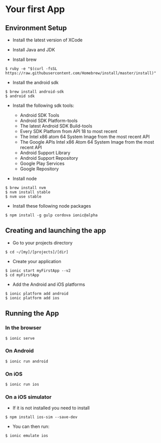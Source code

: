 # Your first App

## Environment Setup

* Install the latest version of XCode

* Install Java and JDK

* Install brew
```
$ ruby -e "$(curl -fsSL https://raw.githubusercontent.com/Homebrew/install/master/install)"
```

* Install the android sdk
```
$ brew install android-sdk
$ android sdk
```
* Install the following sdk tools:
    * Android SDK Tools
    * Android SDK Platform-tools
    * The latest Android SDK Build-tools
    * Every SDK Platform from API 18 to most recent
    * The Intel x86 atom 64 System Image from the most recent API
    * The Google APIs Intel x86 Atom 64 System Image from the most recent API
    * Android Support Library
    * Android Support Repository
    * Google Play Services
    * Google Repository


* Install node
```
$ brew install nvm
$ nvm install stable
$ nvm use stable
```

* Install these following node packages
```
$ npm install -g gulp cordova ionic@alpha
```

## Creating and launching the app

* Go to your projects directory
```
$ cd ~/[my]/[projects]/[dir]
```

* Create your application
```
$ ionic start myFirstApp --v2
$ cd myFirstApp
```

* Add the Android and iOS platforms
```
$ ionic platform add android
$ ionic platform add ios
```

## Running the App

### In the browser
```
$ ionic serve
```
### On Android
```
$ ionic run android
```
### On iOS
```
$ ionic run ios
```

### On a iOS simulator
* If it is not installed you need to install
```
$ npm install ios-sim --save-dev
```
* You can then run:
```
$ ionic emulate ios
```
